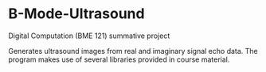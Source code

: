 # B-Mode-Ultrasound
Digital Computation (BME 121) summative project

Generates ultrasound images from real and imaginary signal echo data. The program makes use of several libraries provided in course material.
